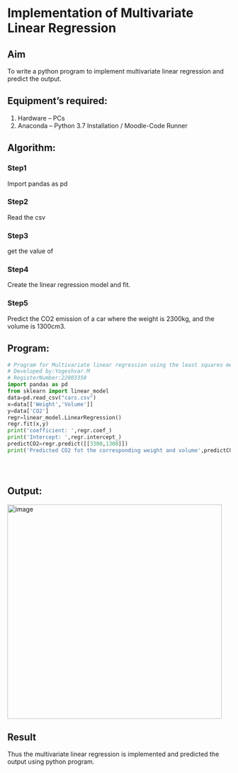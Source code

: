 # Implementation of Multivariate Linear Regression
## Aim
To write a python program to implement multivariate linear regression and predict the output.
## Equipment’s required:
1.	Hardware – PCs
2.	Anaconda – Python 3.7 Installation / Moodle-Code Runner
## Algorithm:
### Step1
Import pandas as pd

### Step2
Read the csv

### Step3
get the value of

### Step4
Create the linear regression model and fit.

### Step5
Predict the CO2 emission of a car where the weight is 2300kg, and the volume is 1300cm3.

## Program:
```python
# Program for Multivariate linear regression using the least squares method.
# Developed by:Yogeshvar.M
# RegisterNumber:22003358 
import pandas as pd
from sklearn import linear_model
data=pd.read_csv("cars.csv")
x=data[['Weight','Volume']]
y=data['CO2']
regr=linear_model.LinearRegression()
regr.fit(x,y)
print('coefficient: ',regr.coef_)
print('Intercept: ',regr.intercept_)
predictCO2=regr.predict([[3300,1300]])
print('Predicted CO2 fot the corresponding weight and volume',predictCO2)





```
## Output:
<img width="484" alt="image" src="https://user-images.githubusercontent.com/121222763/214757360-24a504a6-6642-4a2e-b984-177145cb16b1.png">


## Result
Thus the multivariate linear regression is implemented and predicted the output using python program.
